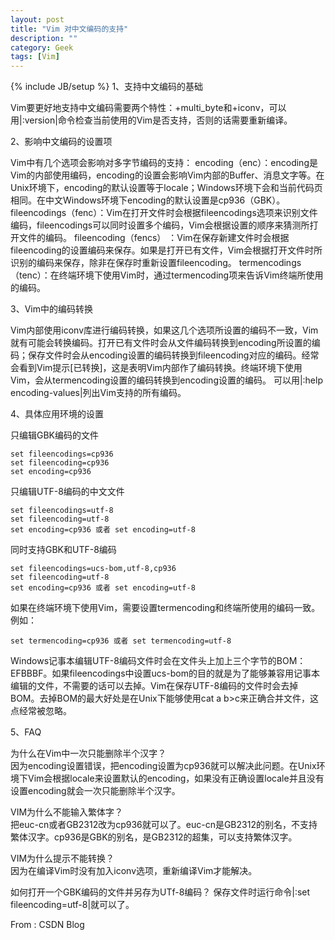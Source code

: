 ```yaml
---
layout: post
title: "Vim 对中文编码的支持"
description: ""
category: Geek
tags: [Vim]
---
```

{% include JB/setup %}
1、支持中文编码的基础 


Vim要更好地支持中文编码需要两个特性：+multi_byte和+iconv，可以用|:version|命令检查当前使用的Vim是否支持，否则的话需要重新编译。


2、影响中文编码的设置项


Vim中有几个选项会影响对多字节编码的支持：
encoding（enc）：encoding是Vim的内部使用编码，encoding的设置会影响Vim内部的Buffer、消息文字等。在Unix环境下，encoding的默认设置等于locale；Windows环境下会和当前代码页相同。在中文Windows环境下encoding的默认设置是cp936（GBK）。
fileencodings（fenc）：Vim在打开文件时会根据fileencodings选项来识别文件编码，fileencodings可以同时设置多个编码，Vim会根据设置的顺序来猜测所打开文件的编码。
fileencoding（fencs） ：Vim在保存新建文件时会根据fileencoding的设置编码来保存。如果是打开已有文件，Vim会根据打开文件时所识别的编码来保存，除非在保存时重新设置fileencoding。
termencodings（tenc）：在终端环境下使用Vim时，通过termencoding项来告诉Vim终端所使用的编码。 


3、Vim中的编码转换


Vim内部使用iconv库进行编码转换，如果这几个选项所设置的编码不一致，Vim就有可能会转换编码。打开已有文件时会从文件编码转换到encoding所设置的编码；保存文件时会从encoding设置的编码转换到fileencoding对应的编码。经常会看到Vim提示[已转换]，这是表明Vim内部作了编码转换。终端环境下使用Vim，会从termencoding设置的编码转换到encoding设置的编码。
可以用|:help encoding-values|列出Vim支持的所有编码。

4、具体应用环境的设置

只编辑GBK编码的文件

	set fileencodings=cp936
	set fileencoding=cp936
	set encoding=cp936

只编辑UTF-8编码的中文文件

	set fileencodings=utf-8
	set fileencoding=utf-8
	set encoding=cp936 或者 set encoding=utf-8

同时支持GBK和UTF-8编码

	set fileencodings=ucs-bom,utf-8,cp936
	set fileencoding=utf-8
	set encoding=cp936 或者 set encoding=utf-8

如果在终端环境下使用Vim，需要设置termencoding和终端所使用的编码一致。例如：

	set termencoding=cp936 或者 set termencoding=utf-8

Windows记事本编辑UTF-8编码文件时会在文件头上加上三个字节的BOM：EFBBBF。如果fileencodings中设置ucs-bom的目的就是为了能够兼容用记事本编辑的文件，不需要的话可以去掉。Vim在保存UTF-8编码的文件时会去掉BOM。去掉BOM的最大好处是在Unix下能够使用cat a b>c来正确合并文件，这点经常被忽略。

5、FAQ

为什么在Vim中一次只能删除半个汉字？   
因为encoding设置错误，把encoding设置为cp936就可以解决此问题。在Unix环境下Vim会根据locale来设置默认的encoding，如果没有正确设置locale并且没有设置encoding就会一次只能删除半个汉字。

VIM为什么不能输入繁体字？   
把euc-cn或者GB2312改为cp936就可以了。euc-cn是GB2312的别名，不支持繁体汉字。cp936是GBK的别名，是GB2312的超集，可以支持繁体汉字。

VIM为什么提示不能转换？   
因为在编译Vim时没有加入iconv选项，重新编译Vim才能解决。

如何打开一个GBK编码的文件并另存为UTf-8编码？
保存文件时运行命令|:set fileencoding=utf-8|就可以了。

 

From : CSDN Blog